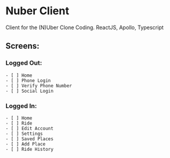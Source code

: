 # Nuber Client

Client for the (N)Uber Clone Coding. ReactJS, Apollo, Typescript

## Screens:

### Logged Out:

    - [ ] Home
    - [ ] Phone Login
    - [ ] Verify Phone Number
    - [ ] Social Login

### Logged In:

    - [ ] Home
    - [ ] Ride
    - [ ] Edit Account
    - [ ] Settings
    - [ ] Saved Places
    - [ ] Add Place
    - [ ] Ride History
